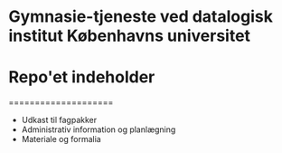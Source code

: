# Gymnasie-tjeneste ved datalogisk institut Københavns universitet

# Repo'et indeholder
====================
* Udkast til fagpakker 
* Administrativ information og planlægning
* Materiale og formalia 



